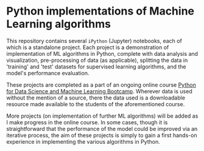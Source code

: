 # Python implementations of Machine Learning algorithms

This repository contains several `iPython` (Jupyter) notebooks, each of which is a standalone project. Each project is a demonstration of implementation of ML algorithms in Python, complete with data analysis and visualization, pre-processing of data (as applicable), splitting the data in 'training' and 'test' datasets for supervised learning algorithms, and the model's performance evaluation.  

These projects are completed as a part of an ongoing online course [Python for Data Science and Machine Learning Bootcamp](https://www.udemy.com/course/python-for-data-science-and-machine-learning-bootcamp/). Wherever data is used without the mention of a source, there the data used is a downloadable resource made available to the students of the aforementioned course.  

More projects (on implementation of further ML algorithms) will be added as I make progress in the online course. In some cases, though it is straightforward that the performance of the model could be improved via an iterative process, the aim of these projects is simply to gain a first hands-on experience in implementing the various algorithms in Python.
